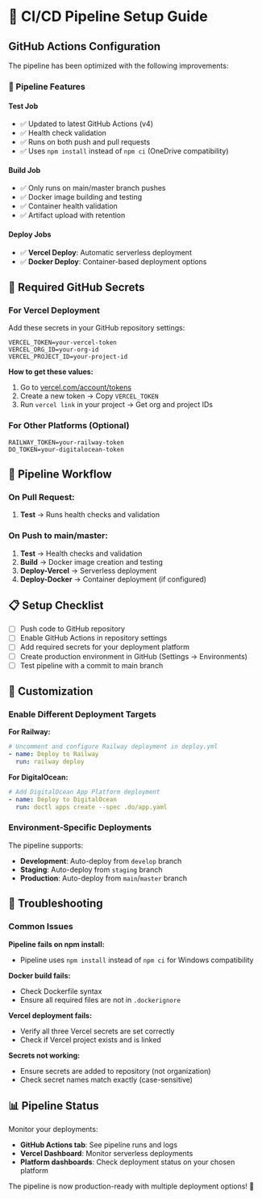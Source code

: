 # 🔄 CI/CD Pipeline Setup Guide

## GitHub Actions Configuration

The pipeline has been optimized with the following improvements:

### 🔧 Pipeline Features

#### **Test Job**
- ✅ Updated to latest GitHub Actions (v4)
- ✅ Health check validation
- ✅ Runs on both push and pull requests
- ✅ Uses `npm install` instead of `npm ci` (OneDrive compatibility)

#### **Build Job**
- ✅ Only runs on main/master branch pushes
- ✅ Docker image building and testing
- ✅ Container health validation
- ✅ Artifact upload with retention

#### **Deploy Jobs**
- ✅ **Vercel Deploy**: Automatic serverless deployment
- ✅ **Docker Deploy**: Container-based deployment options

## 🔐 Required GitHub Secrets

### For Vercel Deployment
Add these secrets in your GitHub repository settings:

```
VERCEL_TOKEN=your-vercel-token
VERCEL_ORG_ID=your-org-id
VERCEL_PROJECT_ID=your-project-id
```

**How to get these values:**
1. Go to [vercel.com/account/tokens](https://vercel.com/account/tokens)
2. Create a new token → Copy `VERCEL_TOKEN`
3. Run `vercel link` in your project → Get org and project IDs

### For Other Platforms (Optional)
```
RAILWAY_TOKEN=your-railway-token
DO_TOKEN=your-digitalocean-token
```

## 🚀 Pipeline Workflow

### On Pull Request:
1. **Test** → Runs health checks and validation

### On Push to main/master:
1. **Test** → Health checks and validation
2. **Build** → Docker image creation and testing
3. **Deploy-Vercel** → Serverless deployment
4. **Deploy-Docker** → Container deployment (if configured)

## 📋 Setup Checklist

- [ ] Push code to GitHub repository
- [ ] Enable GitHub Actions in repository settings
- [ ] Add required secrets for your deployment platform
- [ ] Create production environment in GitHub (Settings → Environments)
- [ ] Test pipeline with a commit to main branch

## 🔧 Customization

### Enable Different Deployment Targets

**For Railway:**
```yaml
# Uncomment and configure Railway deployment in deploy.yml
- name: Deploy to Railway
  run: railway deploy
```

**For DigitalOcean:**
```yaml
# Add DigitalOcean App Platform deployment
- name: Deploy to DigitalOcean
  run: doctl apps create --spec .do/app.yaml
```

### Environment-Specific Deployments

The pipeline supports:
- **Development**: Auto-deploy from `develop` branch
- **Staging**: Auto-deploy from `staging` branch  
- **Production**: Auto-deploy from `main`/`master` branch

## 🐛 Troubleshooting

### Common Issues

**Pipeline fails on npm install:**
- Pipeline uses `npm install` instead of `npm ci` for Windows compatibility

**Docker build fails:**
- Check Dockerfile syntax
- Ensure all required files are not in `.dockerignore`

**Vercel deployment fails:**
- Verify all three Vercel secrets are set correctly
- Check if Vercel project exists and is linked

**Secrets not working:**
- Ensure secrets are added to repository (not organization)
- Check secret names match exactly (case-sensitive)

## 📊 Pipeline Status

Monitor your deployments:
- **GitHub Actions tab**: See pipeline runs and logs
- **Vercel Dashboard**: Monitor serverless deployments
- **Platform dashboards**: Check deployment status on your chosen platform

The pipeline is now production-ready with multiple deployment options! 🎉
